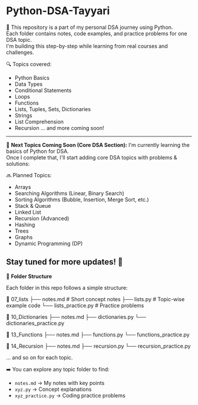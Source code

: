 # Python-DSA-Tayyari
🚀 This repository is a part of my personal DSA journey using Python.  
Each folder contains notes, code examples, and practice problems for one DSA topic.  
I'm building this step-by-step while learning from real courses and challenges.

🔍 Topics covered:
- Python Basics
- Data Types
- Conditional Statements
- Loops
- Functions
- Lists, Tuples, Sets, Dictionaries
- Strings
- List Comprehension
- Recursion
... and more coming soon!
---

📘 **Next Topics Coming Soon (Core DSA Section):**
I'm currently learning the basics of Python for DSA.  
Once I complete that, I'll start adding core DSA topics with problems & solutions:

🔜 Planned Topics:
- Arrays
- Searching Algorithms (Linear, Binary Search)
- Sorting Algorithms (Bubble, Insertion, Merge Sort, etc.)
- Stack & Queue
- Linked List
- Recursion (Advanced)
- Hashing
- Trees
- Graphs
- Dynamic Programming (DP)

Stay tuned for more updates! 🚧
---

📁 **Folder Structure**

Each folder in this repo follows a simple structure:

📂 07_lists
├── notes.md # Short concept notes
├── lists.py # Topic-wise example code
└── lists_practice.py # Practice problems

📂 10_Dictionaries
├── notes.md
├── dictionaries.py
└── dictionaries_practice.py

📂 13_Functions
├── notes.md
├── functions.py
└── functions_practice.py

📂 14_Recursion
├── notes.md
├── recursion.py
└── recursion_practice.py

... and so on for each topic.

➡️ You can explore any topic folder to find:
- `notes.md` → My notes with key points
- `xyz.py` → Concept explanations
- `xyz_practice.py` → Coding practice problems

